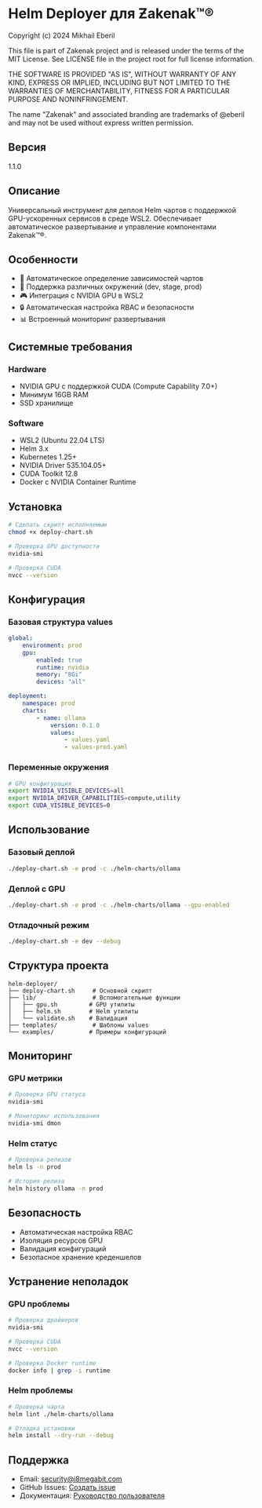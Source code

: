 # Helm Deployer для Ƶakenak™®

Copyright (c) 2024 Mikhail Eberil

This file is part of Zakenak project and is released under the terms of the
MIT License. See LICENSE file in the project root for full license information.

THE SOFTWARE IS PROVIDED "AS IS", WITHOUT WARRANTY OF ANY KIND, EXPRESS OR
IMPLIED, INCLUDING BUT NOT LIMITED TO THE WARRANTIES OF MERCHANTABILITY,
FITNESS FOR A PARTICULAR PURPOSE AND NONINFRINGEMENT.

The name "Zakenak" and associated branding are trademarks of @eberil
and may not be used without express written permission.

## Версия
1.1.0

## Описание
Универсальный инструмент для деплоя Helm чартов с поддержкой GPU-ускоренных сервисов в среде WSL2. Обеспечивает автоматическое развертывание и управление компонентами Ƶakenak™®.

## Особенности
- 🚀 Автоматическое определение зависимостей чартов
- 🔄 Поддержка различных окружений (dev, stage, prod)
- 🎮 Интеграция с NVIDIA GPU в WSL2
- 🔒 Автоматическая настройка RBAC и безопасности
- 📊 Встроенный мониторинг развертывания

## Системные требования

### Hardware
- NVIDIA GPU с поддержкой CUDA (Compute Capability 7.0+)
- Минимум 16GB RAM
- SSD хранилище

### Software
- WSL2 (Ubuntu 22.04 LTS)
- Helm 3.x
- Kubernetes 1.25+
- NVIDIA Driver 535.104.05+
- CUDA Toolkit 12.8
- Docker с NVIDIA Container Runtime

## Установка
```bash
# Сделать скрипт исполняемым
chmod +x deploy-chart.sh

# Проверка GPU доступности
nvidia-smi

# Проверка CUDA
nvcc --version
```

## Конфигурация

### Базовая структура values
```yaml
global:
	environment: prod
	gpu:
		enabled: true
		runtime: nvidia
		memory: "8Gi"
		devices: "all"

deployment:
	namespace: prod
	charts:
		- name: ollama
			version: 0.1.0
			values:
				- values.yaml
				- values-prod.yaml
```

### Переменные окружения
```bash
# GPU конфигурация
export NVIDIA_VISIBLE_DEVICES=all
export NVIDIA_DRIVER_CAPABILITIES=compute,utility
export CUDA_VISIBLE_DEVICES=0
```

## Использование

### Базовый деплой
```bash
./deploy-chart.sh -e prod -c ./helm-charts/ollama
```

### Деплой с GPU
```bash
./deploy-chart.sh -e prod -c ./helm-charts/ollama --gpu-enabled
```

### Отладочный режим
```bash
./deploy-chart.sh -e dev --debug
```

## Структура проекта
```
helm-deployer/
├── deploy-chart.sh     # Основной скрипт
├── lib/                # Вспомогательные функции
│   ├── gpu.sh         # GPU утилиты
│   ├── helm.sh        # Helm утилиты
│   └── validate.sh    # Валидация
├── templates/          # Шаблоны values
└── examples/          # Примеры конфигураций
```

## Мониторинг

### GPU метрики
```bash
# Проверка GPU статуса
nvidia-smi

# Мониторинг использования
nvidia-smi dmon
```

### Helm статус
```bash
# Проверка релизов
helm ls -n prod

# История релиза
helm history ollama -n prod
```

## Безопасность
- Автоматическая настройка RBAC
- Изоляция ресурсов GPU
- Валидация конфигураций
- Безопасное хранение креденшелов

## Устранение неполадок

### GPU проблемы
```bash
# Проверка драйверов
nvidia-smi

# Проверка CUDA
nvcc --version

# Проверка Docker runtime
docker info | grep -i runtime
```

### Helm проблемы
```bash
# Проверка чарта
helm lint ./helm-charts/ollama

# Отладка установки
helm install --dry-run --debug
```

## Поддержка
- Email: security@i8megabit.com
- GitHub Issues: [Создать issue](https://github.com/i8meg/zakenak/issues)
- Документация: [Руководство пользователя](docs/)